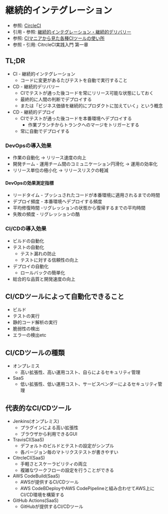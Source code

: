 # 継続的インテグレーション
- 参照: [CircleCI](https://circleci.com/docs/ja/2.0/about-circleci/#section=welcome)
- 引用・参照: [継続的インテグレーション・継続的デリバリー](https://knowledge.sakura.ad.jp/13251/])
- 参照: [CIマニアから見た各種CIツールの使い所](https://sue445.hatenablog.com/entry/2018/12/07/114638)
- 参照・引用: CitrcleCI実践入門 第一章

## TL;DR
- CI - 継続的インテグレーション
  - コードに変更があるたびテストを自動で実行すること
- CD - 継続的デリバリー
  - CIでテストが通った後コードを常にリリース可能な状態にしておく
  - 最終的に人間の判断でデプロイする
  - または「ビジネス価値を継続的にプロダクトに加えていく」という概念
- CD - 継続的デプロイ
  - CIでテストが通った後コードを本番環境へデプロイする
    - 作業ブランチからトランクへのマージをトリガーとする
  - 常に自動でデプロイする


### DevOpsの導入効果
- 作業の自動化 -> リリース速度の向上
- 開発チーム - 運用チーム間のコミュニケーション円滑化 -> 運用の効率化
- リリース単位の極小化 -> リリースリスクの軽減

#### DevOpsの効果測定指標
- リードタイム - プッシュされたコードが本番環境に適用されるまでの時間
- デプロイ頻度 - 本番環境へデプロイする頻度
- 平均修復時間 -リグレッションの状態から復帰するまでの平均時間
- 失敗の頻度 - リグレッションの酷

### CI/CDの導入効果
- ビルドの自動化
- テストの自動化
  - テスト漏れの防止
  - テストに対する信頼性の向上
- デプロイの自動化
  - ロールバックの簡単化
- 総合的な品質と開発速度の向上

## CI/CDツールによって自動化できること
- ビルド
- テストの実行
- 静的コード解析の実行
- 脆弱性の検出
- エラーの検出etc

## CI/CDツールの種類
- オンプレミス
  - 高い拡張性、高い運用コスト、自らによるセキュリティ管理
- SaaS
  - 低い拡張性、低い運用コスト、サービスベンダーによるセキュリティ管理

## 代表的なCI/CDツール
- Jenkins(オンプレミス)
  - プラグインによる高い拡張性
  - ブラウザから利用できるGUI
- TravisCI(SaaS)
  - デフォルトのビルドとテストの設定がシンプル
  - 各バージョン毎のマトリクステストが書きやすい
- CitrcleCI(SaaS)
  - 手軽さとスケーラビリティの両立
  - 複雑なワークフローの設定を行うことができる
- AWS CodeBuild(SaaS)
  - AWSが提供するCI/CDツール
  - AWS CodeBDeployやAWS CodePipelineと組み合わせてAWS上にCI/CD環境を構築する
- GitHub Actions(SaaS)
  - GitHubが提供するCI/CDツール
